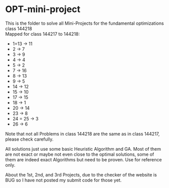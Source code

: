 # OPT-mini-project

This is the folder to solve all Mini-Projects for the fundamental optimizations class 144218 <br>
Mapped for class 144217 to 144218:
  * 1=13 -> 11
  * 2 -> 7
  * 3 -> 9
  * 4 -> 4
  * 5 -> 2
  * 7 -> 16
  * 8 -> 13
  * 9 -> 5
  * 14 -> 12
  * 15 -> 10
  * 17 -> 15
  * 18 -> 1
  * 20 -> 14
  * 23 -> 8
  * 24 = 25 -> 3
  * 26 -> 6

Note that not all Problems in class 144218 are the same as in class 144217, please check carefully.

All solutions just use some basic Heuristic Algorithm and GA. Most of them are not exact or maybe not even close to the optimal solutions, some of them are indeed exact Algorithms but need to be proven. Use for reference only.

About the 1st, 2nd, and 3rd Projects, due to the checker of the website is BUG so I have not posted my submit code for those yet.
